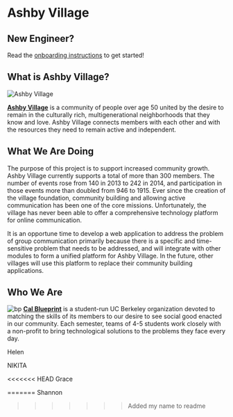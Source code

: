 # Ashby Village

New Engineer?
----
Read the [onboarding instructions](https://github.com/calblueprint/ashby-village/tree/master/docs) to get started!

What is Ashby Village?
----
![Ashby Village](http://s3.amazonaws.com/ClubExpressClubFiles/748044/graphics/AVlogocolor-web.png "Ashby Village Banner")

**[Ashby Village](http://www.ashbyvillage.org/)** is a community of people over age 50 united by the desire to remain in the culturally rich, multigenerational neighborhoods that they know and love. Ashby Village connects members with each other and with the resources they need to remain active and independent.

What We Are Doing
----
The purpose of this project is to support increased community growth. Ashby Village currently supports a total of more than 300 members. The number of events rose from 140 in 2013 to 242 in 2014, and participation in those events more than doubled from 946 to 1915. Ever since the creation of the village foundation, community building and allowing active communication has been one of the core missions. Unfortunately, the village has never been able to offer a comprehensive technology platform for online communication.

It is an opportune time to develop a web application to address the problem of group communication primarily because there is a specific and time-sensitive problem that needs to be addressed, and will integrate with other modules to form a unified platform for Ashby Village. In the future, other villages will use this platform to replace their community building applications.

Who We Are
----------
![bp](https://raw.githubusercontent.com/calblueprint/calblueprint.org.old/master/app/assets/images/banner-facebook.png "BP Banner")
**[Cal Blueprint](http://www.calblueprint.org/)** is a student-run UC Berkeley organization devoted to matching the skills of its members to our desire to see social good enacted in our community. Each semester, teams of 4-5 students work closely with a non-profit to bring technological solutions to the problems they face every day.


Helen

NIKITA

<<<<<<< HEAD
Grace

=======
Shannon
>>>>>>> Added my name to readme
